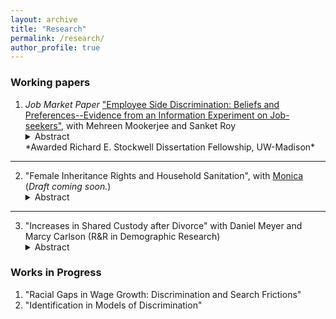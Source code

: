 ```yaml
---
layout: archive
title: "Research"
permalink: /research/
author_profile: true
---
```


### Working papers


1. *Job Market Paper* 
    ["Employee Side Discrimination: Beliefs and Preferences--Evidence from an Information Experiment on Job-seekers"](https://ssc.wisc.edu/~alam4/Alam_JMP.pdf), with Mehreen Mookerjee and Sanket Roy    
    <details>  <summary> Abstract</summary>  <br>   In this paper we answer a novel question of whether preferences and beliefs of employees on managers gender and quality, contribute towards generating glass-ceilings for females at the managerial level. If employees do not want to work for female managers, then they would need a wage premium to do so. This would dis-incentivize firm executives to promote or hire females as managersthus generating glass-ceilings at managerial levels, resulting from such employee choices. In order to estimate employee preferences and beliefs, we design and conduct a novel information experiment within a hypothetical job choice survey. In absence of information on manager quality, employees are indifferent between male and female managers. However, given information on manager quality, employees prefer to work for female managers. Using a structural model of job choice, we estimate employees are willing to give up 1.3-2.2% of average annual wages to work for female managers, on average. Hence in the absence of additional information on manager quality, employees believed female managers to be worse in quality. Estimating the model for each employee reveals that 60% prefer to work for female managers, and in absence of information on manager quality 62% believed male managers to be of better quality. We corroborate this result of negative beliefs on female manager quality in an expost survey where we directly elicit employee beliefs. The results suggest that glass ceilings for females at the managerial level, driven by discrimination by firm executiveswho decide on promotioncould be potentially underestimated. </details>
    *Awarded Richard E. Stockwell Dissertation Fellowship, UW-Madison*
    
---

2. "Female Inheritance Rights and Household Sanitation", with [Monica](https://sites.google.com/view/monicauwmadison) (*Draft coming soon.*)
        <details> <summary> Abstract</summary> <br> Health hazards due to open defecation are most prominent in India. Females benefit from toilets in households more than males. In this paper we estimate the impact of increased inheritance rights of females on the presence of a toilet in the household. Daughters being usually married away to the household of the groom, available household level nationally representative data do not have all original (natal) household characteristics – which determines treatment eligibility. Under generic assumptions, we show that when the treatment is partially observed to the researcher, we can derive a lower bound on the average treatment effect in a difference in differences framework. We estimate that the policy increased the probability of the presence of a toilet in the household a woman is married into, by at least 4.3% points. We uncover conditional treatment effects by the age of the daughter at the time of policy implementation and find it to be the largest for the group of females who were the youngest at the time of policy implementation.  </details> 
        
---

3. "Increases in Shared Custody after Divorce" with Daniel Meyer and Marcy Carlson (R&R in Demographic Research)
     <details>  <summary> Abstract</summary>   <br>  This paper provides new evidence on the time trend in shared physical custody after divorce in the U.S., using eight waves of data from the Current Population Survey - Child Support Supplement. We find that the likelihood of shared custody more than doubled between divorces that occurred before 1985 and those in 2010-2014, from 12% to 28%. We show that non-Hispanic Whites and those who are more socioeconomically advantaged are more likely to have shared custody. Using more formal methods we show that the increase cannot be explained by changes in the characteristics of those divorcing; instead, we infer that this is the result of changing norms and policies that favor shared custody. Finally, this paper complements previous analyses using court record data from Wisconsin and shows that while the rate of shared custody in Wisconsin is higher than the national rate, a large increase over time has occurred in the nation as well as in Wisconsin. These changing patterns have important implications for children’s living arrangements and for the parental investments that children receive after their parents’ divorce  </details>

### Works in Progress
1. "Racial Gaps in Wage Growth: Discrimination and Search Frictions"
2. "Identification in Models of Discrimination" 

